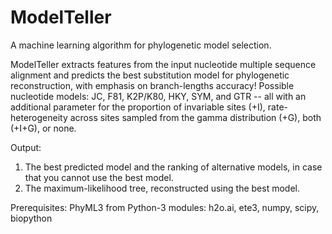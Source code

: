 # ModelTeller
A machine learning algorithm for phylogenetic model selection.

ModelTeller extracts features from the input nucleotide multiple sequence alignment and predicts the best substitution model for phylogenetic reconstruction, with emphasis on branch-lengths accuracy!
Possible nucleotide models: JC, F81, K2P/K80, HKY, SYM, and GTR -- all with an additional parameter for the proportion of invariable sites (+I), rate-heterogeneity across sites sampled from the gamma distribution (+G), both (+I+G), or none.

Output:
1. The best predicted model and the ranking of alternative models, in case that you cannot use the best model.
2. The maximum-likelihood tree, reconstructed using the best model.

Prerequisites:
PhyML3 from 
Python-3
modules: h2o.ai, ete3, numpy, scipy, biopython
